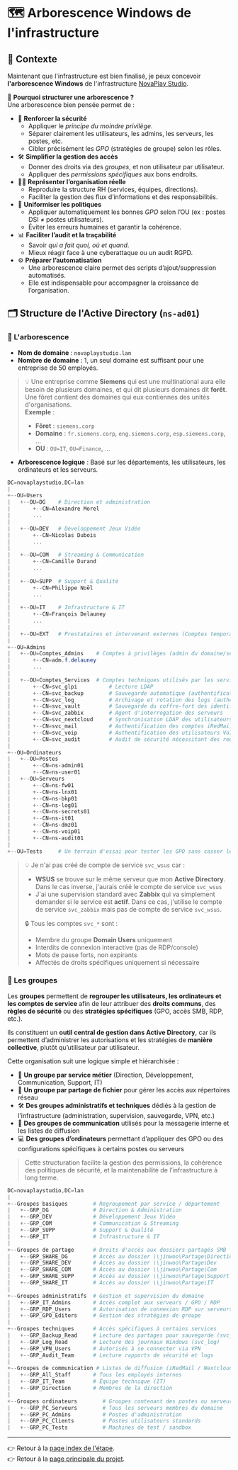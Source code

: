 # 🗺️ Arborescence Windows de l'infrastructure

## 📝 Contexte
Maintenant que l'infrastructure est bien finalisé, je peux concevoir **l'arborescence Windows** de l'infrastructure [NovaPlay Studio](./entreprise.md).  

🎯 **Pourquoi structurer une arborescence ?**  
Une arborescence bien pensée permet de :
- 🔐 **Renforcer la sécurité**
    - Appliquer le *principe du moindre privilège*.
    - Séparer clairement les utilisateurs, les admins, les serveurs, les postes, etc.
    - Cibler précisément les *GPO* (stratégies de groupe) selon les rôles.
- 🛠️ **Simplifier la gestion des accès**
    - Donner des droits via des *groupes*, et non utilisateur par utilisateur.
    - Appliquer des *permissions spécifiques* aux bons endroits.
- 🧑‍💼 **Représenter l’organisation réelle**
    - Reproduire la structure RH (services, équipes, directions).
    - Faciliter la gestion des flux d’informations et des responsabilités.
- 📁 **Uniformiser les politiques**
    - Appliquer automatiquement les bonnes *GPO* selon l’OU (ex : postes DSI ≠ postes utilisateurs).
    - Éviter les erreurs humaines et garantir la cohérence.
- 📊 **Faciliter l’audit et la traçabilité**
    - Savoir *qui a fait quoi, où et quand*.
    - Mieux réagir face à une cyberattaque ou un audit RGPD.
- ⚙️ **Préparer l’automatisation**
    - Une arborescence claire permet des scripts d’ajout/suppression automatisés.
    - Elle est indispensable pour accompagner la croissance de l’organisation.

## 🗂️ Structure de l'Active Directory (`ns-ad01`)
### 🧩 L'arborescence
- **Nom de domaine** : `novaplaystudio.lan`
- **Nombre de domaine** : 1, un seul domaine est suffisant pour une entreprise de 50 employés.
> 💡 Une entreprise comme **Siemens** qui est une multinational aura elle besoin de plusieurs domaines, et qui dit plusieurs domaines dit **forêt**.  
> Une fôret contient des domaines qui eux contiennes des unités d'organisations.  
> **Exemple** :
> - **Fôret** : `siemens.corp`
> - **Domaine** : `fr.siemens.corp`, `eng.siemens.corp`, `esp.siemens.corp`, ...
> - **OU** : `OU=IT`, `OU=Finance`, ...
- **Arborescence logique** : Basé sur les départements, les utilisateurs, les ordinateurs et les serveurs.
```powershell
DC=novaplaystudio,DC=lan
|
+--OU=Users
|   +--OU=DG    # Direction et administration
|       +--CN=Alexandre Morel
|       ...
|
|   +--OU=DEV   # Développement Jeux Vidéo
|       +--CN=Nicolas Dubois
|       ...
|
|   +--OU=COM   # Streaming & Communication
|       +--CN=Camille Durand
|       ...
|
|   +--OU=SUPP  # Support & Qualité
|       +--CN=Philippe Noël
|       ...
|
|   +--OU=IT    # Infrastructure & IT
|       +--CN=François Delauney
|       ...
|
|   +--OU=EXT   # Prestataires et intervenant externes (Comptes temporaires)
|
+--OU=Admins
|   +--OU=Comptes_Admins    # Comptes à privilèges (admin du domaine/serveurs)
|       +--CN=adm.f.delauney
|       ...
|
|   +--OU=Comptes_Services  # Comptes techniques utilisés par les services
|       +--CN=svc_glpi          # Lecture LDAP
|       +--CN=svc_backup        # Sauvegarde automatique (authentification AD + accès aux partages SMB)
|       +--CN=svc_log           # Archivage et rotation des logs (authentification AD + accès aux logs du serveur Windows)
|       +--CN=svc_vault         # Sauvegarde du coffre-fort des identifiants
|       +--CN=svc_zabbix        # Agent d'interrogation des serveurs
|       +--CN=svc_nextcloud     # Synchronisation LDAP des utilisateurs externes
|       +--CN=svc_mail          # Authentification des comptes iRedMail via LDAP
|       +--CN=svc_voip          # Authentification des utilisateurs VoIP (3CX)
|       +--CN=svc_audit         # Audit de sécurité nécessitant des requêtes LDAP de vérification de comptes et de permissions AD
|
+--OU=Ordinateurs
|   +--OU=Postes
|       +--CN=ns-admin01
|       +--CN=ns-user01
|   +--OU=Serveurs
|       +--CN=ns-fw01
|       +--CN=ns-lnx01
|       +--CN=ns-bkp01
|       +--CN=ns-log01
|       +--CN=ns-secrets01
|       +--CN=ns-it01
|       +--CN=ns-dmz01
|       +--CN=ns-voip01
|       +--CN=ns-audit01
|
+--OU=Tests     # Un terrain d'essai pour tester les GPO sans casser le domaine
```

> 💡 Je n'ai pas créé de compte de service `svc_wsus` car :
> - **WSUS** se trouve sur le même serveur que mon **Active Directory**. Dans le cas inverse, j'aurais créé le compte de service `svc_wsus`
> - J'ai une supervision standard avec **Zabbix** qui va simplement demander si le service est **actif**. Dans ce cas, j'utilise le compte de service `svc_zabbix` mais pas de compte de service `svc_wsus`.
> 
> 🔒 Tous les comptes `svc_*` sont :
> - Membre du groupe **Domain Users** uniquement
> - Interdits de connexion interactive (pas de RDP/console)
> - Mots de passe forts, non expirants
> - Affectés de droits spécifiques uniquement si nécessaire

### 👥 Les groupes
Les **groupes** permettent de **regrouper les utilisateurs, les ordinateurs et les comptes de service** afin de leur attribuer des **droits communs**, des **règles de sécurité** ou des **stratégies spécifiques** (GPO, accès SMB, RDP, etc.).

Ils constituent un **outil central de gestion dans Active Directory**, car ils permettent d’administrer les autorisations et les stratégies de **manière collective**, plutôt qu’utilisateur par utilisateur.

Cette organisation suit une logique simple et hiérarchisée :
- 🧩 **Un groupe par service métier** (Direction, Développement, Communication, Support, IT)
- 📁 **Un groupe par partage de fichier** pour gérer les accès aux répertoires réseau
- 🛠️ **Des groupes administratifs et techniques** dédiés à la gestion de l’infrastructure (administration, supervision, sauvegarde, VPN, etc.)
- 💬 **Des groupes de communication** utilisés pour la messagerie interne et les listes de diffusion
- 💻 **Des groupes d’ordinateurs** permettant d’appliquer des GPO ou des configurations spécifiques à certains postes ou serveurs

> Cette structuration facilite la gestion des permissions, la cohérence des politiques de sécurité, et la maintenabilité de l’infrastructure à long terme.

```powershell
DC=novaplaystudio,DC=lan
|
+--Groupes basiques        # Regroupement par service / département
|   +--GRP_DG              # Direction & Administration
|   +--GRP_DEV             # Développement Jeux Vidéo
|   +--GRP_COM             # Communication & Streaming
|   +--GRP_SUPP            # Support & Qualité
|   +--GRP_IT              # Infrastructure & IT
|
+--Groupes de partage      # Droits d'accès aux dossiers partagés SMB
|   +--GRP_SHARE_DG        # Accès au dossier \\jinwoo\Partage\Direction
|   +--GRP_SHARE_DEV       # Accès au dossier \\jinwoo\Partage\Dev
|   +--GRP_SHARE_COM       # Accès au dossier \\jinwoo\Partage\Com
|   +--GRP_SHARE_SUPP      # Accès au dossier \\jinwoo\Partage\Support
|   +--GRP_SHARE_IT        # Accès au dossier \\jinwoo\Partage\IT
|
+--Groupes administratifs  # Gestion et supervision du domaine
|   +--GRP_IT_Admins       # Accès complet aux serveurs / GPO / RDP
|   +--GRP_RDP_Users       # Autorisation de connexion RDP sur serveurs
|   +--GRP_GPO_Editors     # Gestion des stratégies de groupe
|
+--Groupes techniques      # Accès spécifiques à certains services
|   +--GRP_Backup_Read     # Lecture des partages pour sauvegarde (svc_backup)
|   +--GRP_Log_Read        # Lecture des journaux Windows (svc_log)
|   +--GRP_VPN_Users       # Autorisés à se connecter via VPN
|   +--GRP_Audit_Team      # Lecture rapports de sécurité et logs
|
+--Groupes de communication # Listes de diffusion (iRedMail / Nextcloud)
|   +--GRP_All_Staff       # Tous les employés internes
|   +--GRP_IT_Team         # Équipe technique (IT)
|   +--GRP_Direction       # Membres de la direction
|
+--Groupes ordinateurs        # Groupes contenant des postes ou serveurs
|   +--GRP_PC_Serveurs        # Tous les serveurs membres du domaine
|   +--GRP_PC_Admins          # Postes d'administration
|   +--GRP_PC_Clients         # Postes utilisateurs standards
|   +--GRP_PC_Tests           # Machines de test / sandbox
```

---

👉 Retour à la [page index de l'étape](/Installations/Etape1/index.md).  
👉 Retour à la [page principale du projet](/README.md).  